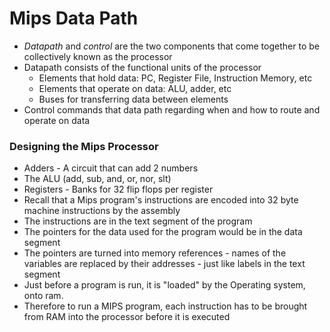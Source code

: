 # Mips Data Path
- _Datapath_ and _control_ are the two components that come together to be collectively known as the processor
- Datapath consists of the functional units of the processor
	- Elements that hold data: PC, Register File, Instruction Memory, etc
	- Elements that operate on data: ALU, adder, etc
	- Buses for transferring data between elements
- Control commands that data path regarding when and how to route and operate on data

### Designing the Mips Processor
- Adders - A circuit that can add 2 numbers
- The ALU (add, sub, and, or, nor, slt)
- Registers - Banks for 32 flip flops per register
- Recall that a Mips program's instructions are encoded into 32 byte machine instructions by the assembly
- The instructions are in the text segment of the program
- The pointers for the data used for the program would be in the data segment
- The pointers are turned into memory references - names of the variables are replaced by their addresses - just like labels in the text segment
- Just before a program is run, it is "loaded" by the Operating system, onto ram.
- Therefore to run a MIPS program, each instruction has to be brought from RAM into the processor before it is executed
